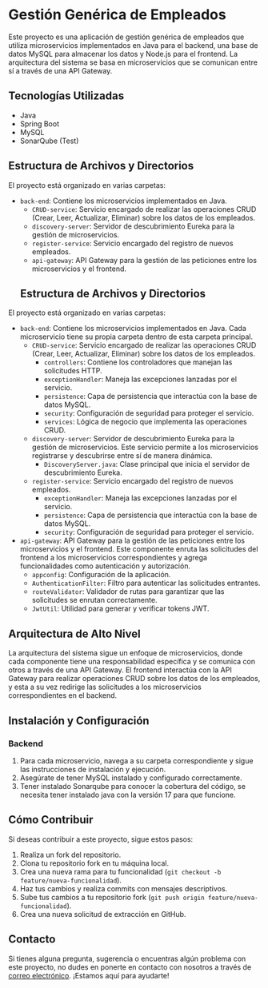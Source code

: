 # Gestión Genérica de Empleados

Este proyecto es una aplicación de gestión genérica de empleados que utiliza microservicios implementados en Java para el backend, una base de datos MySQL para almacenar los datos y Node.js para el frontend. La arquitectura del sistema se basa en microservicios que se comunican entre sí a través de una API Gateway.

## Tecnologías Utilizadas

- Java
- Spring Boot
- MySQL
- SonarQube (Test)

## Estructura de Archivos y Directorios

El proyecto está organizado en varias carpetas:
- `back-end`: Contiene los microservicios implementados en Java.
  - `CRUD-service`: Servicio encargado de realizar las operaciones CRUD (Crear, Leer, Actualizar, Eliminar) sobre los datos de los empleados.
  - `discovery-server`: Servidor de descubrimiento Eureka para la gestión de microservicios.
  - `register-service`: Servicio encargado del registro de nuevos empleados.
  - `api-gateway`: API Gateway para la gestión de las peticiones entre los microservicios y el frontend.
  ## Estructura de Archivos y Directorios

El proyecto está organizado en varias carpetas:

- `back-end`: Contiene los microservicios implementados en Java. Cada microservicio tiene su propia carpeta dentro de esta carpeta principal.
  - `CRUD-service`: Servicio encargado de realizar las operaciones CRUD (Crear, Leer, Actualizar, Eliminar) sobre los datos de los empleados.
    - `controllers`: Contiene los controladores que manejan las solicitudes HTTP.
    - `exceptionHandler`: Maneja las excepciones lanzadas por el servicio.
    - `persistence`: Capa de persistencia que interactúa con la base de datos MySQL.
    - `security`: Configuración de seguridad para proteger el servicio.
    - `services`: Lógica de negocio que implementa las operaciones CRUD.
  - `discovery-server`: Servidor de descubrimiento Eureka para la gestión de microservicios. Este servicio permite a los microservicios       registrarse y descubrirse entre sí de manera dinámica.
    - `DiscoveryServer.java`: Clase principal que inicia el servidor de descubrimiento Eureka.
  - `register-service`: Servicio encargado del registro de nuevos empleados.
    - `exceptionHandler`: Maneja las excepciones lanzadas por el servicio.
    - `persistence`: Capa de persistencia que interactúa con la base de datos MySQL.
    - `security`: Configuración de seguridad para proteger el servicio.
- `api-gateway`: API Gateway para la gestión de las peticiones entre los microservicios y el frontend. Este componente enruta las solicitudes del frontend a los microservicios correspondientes y agrega funcionalidades como autenticación y autorización.
  - `appconfig`: Configuración de la aplicación.
  - `AuthenticationFilter`: Filtro para autenticar las solicitudes entrantes.
  - `routeValidator`: Validador de rutas para garantizar que las solicitudes se enrutan correctamente.
  - `JwtUtil`: Utilidad para generar y verificar tokens JWT.

## Arquitectura de Alto Nivel

La arquitectura del sistema sigue un enfoque de microservicios, donde cada componente tiene una responsabilidad específica y se comunica con otros a través de una API Gateway. El frontend interactúa con la API Gateway para realizar operaciones CRUD sobre los datos de los empleados, y esta a su vez redirige las solicitudes a los microservicios correspondientes en el backend.

## Instalación y Configuración

### Backend

1. Para cada microservicio, navega a su carpeta correspondiente y sigue las instrucciones de instalación y ejecución.
2. Asegúrate de tener MySQL instalado y configurado correctamente.
3. Tener instalado Sonarqube para conocer la cobertura del código, se necesita tener instalado java con la versión 17 para que funcione.

## Cómo Contribuir

Si deseas contribuir a este proyecto, sigue estos pasos:

1. Realiza un fork del repositorio.
2. Clona tu repositorio fork en tu máquina local.
3. Crea una nueva rama para tu funcionalidad (`git checkout -b feature/nueva-funcionalidad`).
4. Haz tus cambios y realiza commits con mensajes descriptivos.
5. Sube tus cambios a tu repositorio fork (`git push origin feature/nueva-funcionalidad`).
6. Crea una nueva solicitud de extracción en GitHub.

## Contacto

Si tienes alguna pregunta, sugerencia o encuentras algún problema con este proyecto, no dudes en ponerte en contacto con nosotros a través de [correo electrónico](gestiongenerica@gmail.com). ¡Estamos aquí para ayudarte!




